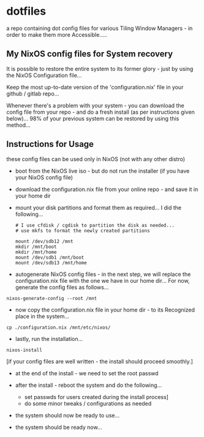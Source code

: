 
# dotfiles
a repo containing dot config files for various Tiling Window Managers - in order to make them more Accessible.....

My NixOS config files for System recovery
------------------------------------------------

It is possible to restore the entire system to its former glory - just by using the NixOS Configuration file...

Keep the most up-to-date version of the 'configuration.nix' file in your github / gitlab repo...

Whenever there's a problem with your system - you can download the config file from your repo - and do a fresh install (as per instructions given below)... 98% of your previous system can be restored by using this method...

Instructions for Usage
------------------------

these config files can be used only in NixOS (not with any other distro)

  - boot from the NixOS live iso - but do not run the installer (if you have your NixOS config file)
    
  - download the configuration.nix file from your online repo - and save it in your home dir

  - mount your disk partitions and format them as required... I did the following...
    ```
    # I use cfdisk / cgdisk to partition the disk as needed...
    # use mkfs to format the newly created partitions
    
    mount /dev/sdb12 /mnt
    mkdir /mnt/boot
    mkdir /mnt/home
    mount /dev/sdb1 /mnt/boot
    mount /dev/sdb13 /mnt/home
    ```
  - autogenerate NixOS config files - in the next step, we will replace the configuration.nix file with the one we have in our home dir... For now, generate the config files as follows...
   ```
   nixos-generate-config --root /mnt
   ```
  - now copy the configuration.nix file in your home dir - to its Recognized place in the system...
   ```
   cp ./configuration.nix /mnt/etc/nixos/
   ```
  - lastly, run the installation...
   ```
   nixos-install
   ```
[if your config files are well written - the install should proceed smoothly.]

  - at the end of the install - we need to set the root passwd
  
  - after the install - reboot the system and do the following...
     - set passwds for users created during the install process]
     - do some minor tweaks / configurations as needed
  
  - the system should now be ready to use...
  - the system should be ready now... 
  
